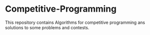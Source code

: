 # Competitive-Programming
This repository contains Algorithms for competitive programming ans solutions to some problems and contests.
